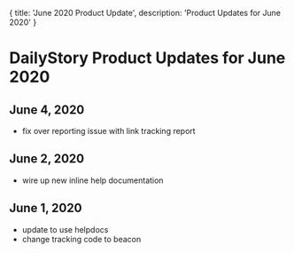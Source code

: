 {
	title: 'June 2020 Product Update',
	description: 'Product Updates for June 2020'
}
# DailyStory Product Updates for June 2020
## June 4, 2020
* fix over reporting issue with link tracking report

## June 2, 2020
* wire up new inline help documentation

## June 1, 2020
* update to use helpdocs
* change tracking code to beacon
